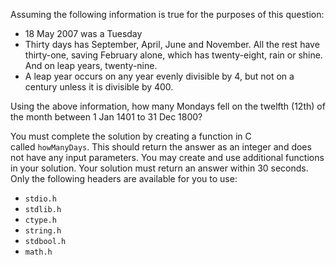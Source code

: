 Assuming the following information is true for the purposes of this question:

-   18 May 2007 was a Tuesday
-   Thirty days has September, April, June and November. All the rest have thirty-one, saving February alone, which has twenty-eight, rain or shine. And on leap years, twenty-nine.
-   A leap year occurs on any year evenly divisible by 4, but not on a century unless it is divisible by 400.

Using the above information, how many Mondays fell on the twelfth (12th) of the month between 1 Jan 1401 to 31 Dec 1800?

You must complete the solution by creating a function in C called `howManyDays`. This should return the answer as an integer and does not have any input parameters. You may create and use additional functions in your solution. Your solution must return an answer within 30 seconds.  Only the following headers are available for you to use:

-   `stdio.h`
-   `stdlib.h`
-   `ctype.h`
-   `string.h`
-   `stdbool.h`
-   `math.h`
